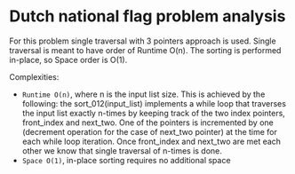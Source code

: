 
# Dutch national flag problem analysis

For this problem single traversal with 3 pointers approach is used. Single traversal is meant to have order of Runtime O(n).
The sorting is performed in-place, so Space order is O(1).

Complexities:

* `Runtime O(n)`, where n is the input list size. This is achieved by the following: the sort_012(input_list) implements a while loop
that traverses the input list exactly n-times by keeping track of the two index pointers, front_index and next_two. 
One of the pointers is incremented by one (decrement operation for the case of next_two pointer) at the time for each while loop
iteration. Once front_index and next_two are met each other we know that single traversal of n-times is done.
* `Space O(1)`, in-place sorting requires no additional space
